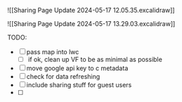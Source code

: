 ![[Sharing Page Update 2024-05-17 12.05.35.excalidraw]]

![[Sharing Page Update 2024-05-17 13.29.03.excalidraw]]

TODO:
- [ ] pass map into lwc
	- [ ] if ok, clean up VF to be as minimal as possible
- [ ] move google api key to c metadata
- [ ] check for data refreshing
- [ ] include sharing stuff for guest users
- [ ] 